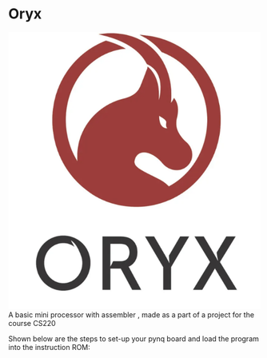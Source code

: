 # Oryx
![Alt text](logo.png)
A basic mini processor with assembler , made as a part of a project for the course CS220

Shown below are the steps to set-up your pynq board and load the program into
the instruction ROM: